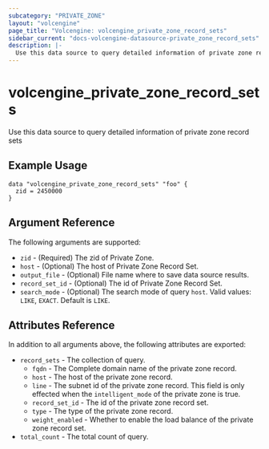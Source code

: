 ```yaml
---
subcategory: "PRIVATE_ZONE"
layout: "volcengine"
page_title: "Volcengine: volcengine_private_zone_record_sets"
sidebar_current: "docs-volcengine-datasource-private_zone_record_sets"
description: |-
  Use this data source to query detailed information of private zone record sets
---
```

# volcengine_private_zone_record_sets
Use this data source to query detailed information of private zone record sets
## Example Usage
```hcl
data "volcengine_private_zone_record_sets" "foo" {
  zid = 2450000
}
```
## Argument Reference
The following arguments are supported:
* `zid` - (Required) The zid of Private Zone.
* `host` - (Optional) The host of Private Zone Record Set.
* `output_file` - (Optional) File name where to save data source results.
* `record_set_id` - (Optional) The id of Private Zone Record Set.
* `search_mode` - (Optional) The search mode of query `host`. Valid values: `LIKE`, `EXACT`. Default is `LIKE`.

## Attributes Reference
In addition to all arguments above, the following attributes are exported:
* `record_sets` - The collection of query.
    * `fqdn` - The Complete domain name of the private zone record.
    * `host` - The host of the private zone record.
    * `line` - The subnet id of the private zone record. This field is only effected when the `intelligent_mode` of the private zone is true.
    * `record_set_id` - The id of the private zone record set.
    * `type` - The type of the private zone record.
    * `weight_enabled` - Whether to enable the load balance of the private zone record set.
* `total_count` - The total count of query.



